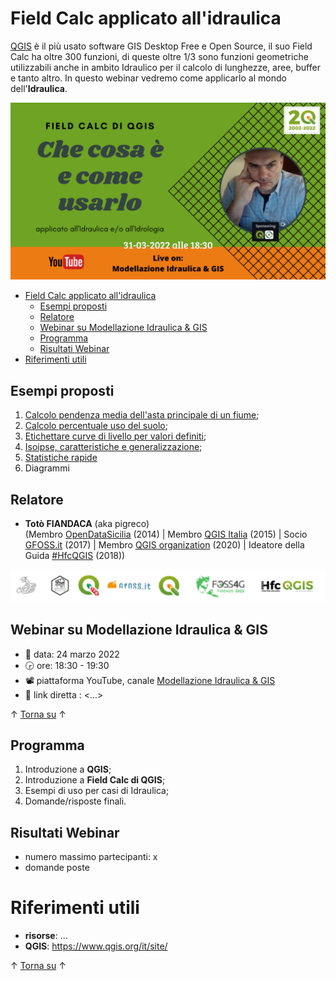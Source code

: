 # Field Calc applicato all'idraulica

[QGIS](https://www.qgis.org/it/site/) è il più usato software GIS Desktop Free e Open Source, il suo Field Calc ha oltre 300 funzioni, di queste oltre 1/3 sono funzioni geometriche utilizzabili anche in ambito Idraulico per il calcolo di lunghezze, aree, buffer e tanto altro. In questo webinar vedremo come applicarlo al mondo dell'**Idraulica**. 

![](imgs/locandina31.png)

<!-- TOC -->

- [Field Calc applicato all'idraulica](#field-calc-applicato-allidraulica)
  - [Esempi proposti](#esempi-proposti)
  - [Relatore](#relatore)
  - [Webinar su Modellazione Idraulica & GIS](#webinar-su-modellazione-idraulica--gis)
  - [Programma](#programma)
  - [Risultati Webinar](#risultati-webinar)
- [Riferimenti utili](#riferimenti-utili)

<!-- /TOC -->

## Esempi proposti

1. [Calcolo pendenza media dell'asta principale di un fiume](capitoli/calcolo_pendenza_media_idraulica_asta.md);
2. [Calcolo percentuale uso del suolo](capitoli/calcolo_percentuale_uso_del_suolo.md);
3. [Etichettare curve di livello per valori definiti](capitoli/etichettare_isoipse.md);
4. [Isoipse, caratteristiche e generalizzazione](isoipse_caratteristiche_generalizzazione.md);
5. [Statistiche rapide](statistiche_di_sintesi.md)
6. Diagrammi

## Relatore

- **Totò FIANDACA** (aka pigreco) <br>(Membro [OpenDataSicilia](http://opendatasicilia.it/) (2014) | Membro [QGIS Italia](http://qgis.it/) (2015) | Socio [GFOSS.it](https://gfoss.it/) (2017) | Membro [QGIS organization](https://github.com/qgis) (2020) | Ideatore della Guida [#HfcQGIS](http://hfcqgis.opendatasicilia.it/it/latest/) (2018))

<p align="center"><a href="" target="_blank"><img src="imgs/loghi_long.png" width="800" title="Totò FIANDACA"></a></p>

## Webinar su Modellazione Idraulica & GIS

- 📅 data: 24 marzo 2022
- 🕞 ore: 18:30 - 19:30
- 📽 piattaforma YouTube, canale [Modellazione Idraulica & GIS](https://www.youtube.com/channel/UCgJf2dwyWAFbXeIJBV09QIg)
- 🔗 link diretta : <...>

↑ [Torna su](#field-calc-applicato-allidraulica) ↑

## Programma

1. Introduzione a **QGIS**;
2. Introduzione a **Field Calc di QGIS**;
3. Esempi di uso per casi di Idraulica;
4. Domande/risposte finali. 

## Risultati Webinar

- numero massimo partecipanti: x
- domande poste

# Riferimenti utili

- **risorse**: ... 
- **QGIS**: <https://www.qgis.org/it/site/>

↑ [Torna su](#field-calc-applicato-allidraulica) ↑
